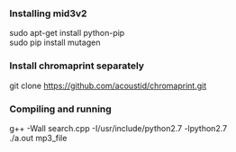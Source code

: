 ### Installing mid3v2

sudo apt-get install python-pip  
sudo pip install mutagen

### Install chromaprint separately

git clone https://github.com/acoustid/chromaprint.git

### Compiling and running
g++ -Wall search.cpp -I/usr/include/python2.7 -lpython2.7  
./a.out mp3_file